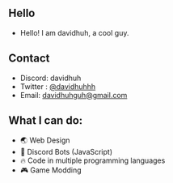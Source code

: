 ## Hello
 - Hello! I am davidhuh, a cool guy.
 
## Contact

- Discord: davidhuh
- Twitter : [@davidhuhhh](https://twitter.com/davidhuhhh) 
- Email: davidhuhguh@gmail.com

## What I can do:
 - 🌏 Web Design
 - 🤖 Discord Bots (JavaScript)
 - 🔥 Code in multiple programming languages
 - 🎮 Game Modding
